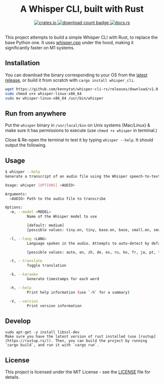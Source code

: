 <div align="center">
  <h1>A Whisper CLI, built with Rust</h1>

  <a href="https://crates.io/crates/whisper_cli">
    <img src="https://img.shields.io/crates/v/whisper_cli.svg" alt="crates.io" />
  </a>
  <a href="https://crates.io/crates/whisper_cli">
    <img src="https://img.shields.io/crates/d/whisper_cli.svg" alt="download count badge" />
  </a>
  <a href="https://docs.rs/whisper_cli">
    <img src="https://img.shields.io/badge/docs-latest-blue.svg" alt="docs.rs" />
  </a>
  <br /></br />
</div>

This project attempts to build a simple Whisper CLI with Rust, to replace the base Python one. It uses [whisper.cpp](https://github.com/ggerganov/whisper.cpp) under the hood, making it significantly faster on M1 systems.

## Installation

You can download the binary corresponding to your OS from the [latest release](https://github.com/m1guelpf/whisper-cli-rs/releases/latest), or build it from scratch with `cargo install whisper_cli`.

```bash
wget https://github.com/kennytat/whisper-cli-rs/releases/download/v1.0.5/whisper-linux-x86_64 -o whisper
sudo chmod u+x whisper-linux-x86_64
sudo mv whisper-linux-x86_64 /usr/bin/whisper
```

## Run from anywhere

Put the `whisper` binary in `/usr/local/bin` on Unix systems (Mac/Linux) & make sure it has permissions to execute (use `chmod +x whisper` in terminal.)

Close & Re-open the terminal to test it by typing `whisper --help`. It should output the following.

## Usage

```bash
$ whisper --help
Generate a transcript of an audio file using the Whisper speech-to-text engine. The transcript will be saved as a .txt, .vtt, and .srt file in the same directory as the audio file.

Usage: whisper [OPTIONS] <AUDIO>

Arguments:
  <AUDIO> Path to the audio file to transcribe

Options:
  -m, --model <MODEL>
          Name of the Whisper model to use

          [default: medium]
          [possible values: tiny.en, tiny, base.en, base, small.en, small, medium.en, medium, large, large-v1]

  -l, --lang <LANG>
          Language spoken in the audio. Attempts to auto-detect by default

          [possible values: auto, en, zh, de, es, ru, ko, fr, ja, pt, tr, pl, ca, nl, ar, sv, it, id, hi, fi, vi, he, uk, el, ms, cs, ro, da, hu, ta, no, th, ur, hr, bg, lt, la, mi, ml, cy, sk, te, fa, lv, bn, sr, az, sl, kn, et, mk, br, eu, is, hy, ne, mn, bs, kk, sq, sw, gl, mr, pa, si, km, sn, yo, so, af, oc, ka, be, tg, sd, gu, am, yi, lo, uz, fo, ht, ps, tk, nn, mt, sa, lb, my, bo, tl, mg, as, tt, haw, ln, ha, ba, jw, su]

  -t, --translate
          Toggle translation

  -k, --karaoke
          Generate timestamps for each word

  -h, --help
          Print help information (use `-h` for a summary)

  -V, --version
          Print version information
```

## Develop

```
sudo apt-get -y install libssl-dev
Make sure you have the latest version of rust installed (use [rustup](https://rustup.rs/)). Then, you can build the project by running `cargo build`, and run it with `cargo run`.
```

## License

This project is licensed under the MIT License - see the [LICENSE](LICENSE) file for details.
